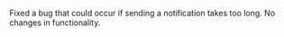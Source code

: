 Fixed a bug that could occur if sending a notification takes too long.
No changes in functionality.
